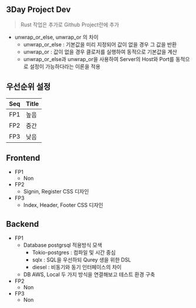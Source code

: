 3Day Project Dev
---
> Rust 작업은 추가로 Github Project란에 추가

* unwrap_or_else, unwrap_or 의 차이
  * unwrap_or_else : 기본값을 미리 지정되어 값이 없을 경우 그 값을 반환
  * unwrap_or : 값이 없을 경우 클로저를 실행하여 동적으로 기본값을 계산
  * unwrap_or_else과 unwrap_or을 사용하여 Server의 Host와 Port를 동적으로 설정이 가능하다라는 이론을 적용

우선순위 설정
---
| Seq | Title |
|:----|:------|
| FP1 | 높음    |
| FP2 | 중간    |
| FP3 | 낮음    |

Frontend
---
* FP1
  * Non
* FP2
  * Signin, Register CSS 디자인
* FP3
  * Index, Header, Footer CSS 디자인

Backend
---
* FP1 
  * Database postgrsql 적용방식 모색
    * Tokio-postgres : 컴파일 및 시간 중심
    * sqlx : SQL을 우선하되 Qurey 생을 위한 DSL
    * diesel : 비동기와 동기 인터페이스의 차이
  * DB AWS, Local 두 가지 방식을 연결해보고 테스트 환경 구축
* FP2
  * Non
* FP3
  * Non